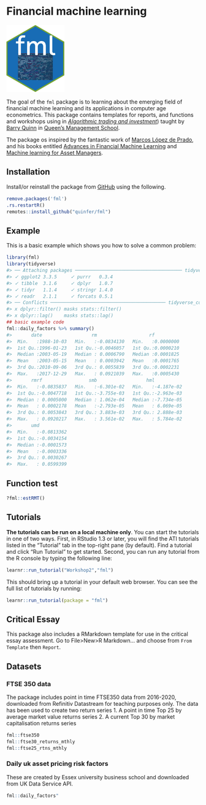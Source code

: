 
<!-- README.md is generated from README.Rmd. Please edit that file -->

# Financial machine learning

<img src="inst/figures/imgfile.png" width="30%" style="inline">

The goal of the `fml` package is to learning about the emerging field of financial
machine learning and its applications in computer age econometrics.  This package contains templates for reports, and functions and workshops
using in [*Algorithmic trading and
investment*](https://canvas.qub.ac.uk/courses/11744)) taught by [Barry
Quinn](https://quinference.com/) in [Queen’s Management School](https://pure.qub.ac.uk/en/persons/barry-quinn).

The package os inspired by the fantastic work of [Marcos López de Prado](https://quantresearch.org), and his books entitled [Advances in Financial Machine Learning](https://www.wiley.com/en-gb/Advances+in+Financial+Machine+Learning-p-9781119482086) and [Machine learning for Asset Managers](https://www.cambridge.org/core/elements/abs/machine-learning-for-asset-managers/6D9211305EA2E425D33A9F38D0AE3545#). 

## Installation

Install/or reinstall the package from [GitHub](https://github.com/)
using the following.


``` r
remove.packages('fml')
.rs.restartR()
remotes::install_github("quinfer/fml")
```

## Example

This is a basic example which shows you how to solve a common problem:

``` r
library(fml)
library(tidyverse)
#> ── Attaching packages ─────────────────────────────────────── tidyverse 1.3.1 ──
#> ✓ ggplot2 3.3.5     ✓ purrr   0.3.4
#> ✓ tibble  3.1.6     ✓ dplyr   1.0.7
#> ✓ tidyr   1.1.4     ✓ stringr 1.4.0
#> ✓ readr   2.1.1     ✓ forcats 0.5.1
#> ── Conflicts ────────────────────────────────────────── tidyverse_conflicts() ──
#> x dplyr::filter() masks stats::filter()
#> x dplyr::lag()    masks stats::lag()
## basic example code
fml::daily_factors %>% summary()
#>       date                  rm                   rf           
#>  Min.   :1988-10-03   Min.   :-0.0834130   Min.   :0.0000000  
#>  1st Qu.:1996-01-23   1st Qu.:-0.0046057   1st Qu.:0.0000210  
#>  Median :2003-05-19   Median : 0.0006790   Median :0.0001825  
#>  Mean   :2003-05-15   Mean   : 0.0003942   Mean   :0.0001765  
#>  3rd Qu.:2010-09-06   3rd Qu.: 0.0055839   3rd Qu.:0.0002231  
#>  Max.   :2017-12-29   Max.   : 0.0921039   Max.   :0.0005430  
#>       rmrf                 smb                  hml            
#>  Min.   :-0.0835837   Min.   :-6.301e-02   Min.   :-4.187e-02  
#>  1st Qu.:-0.0047718   1st Qu.:-3.755e-03   1st Qu.:-2.963e-03  
#>  Median : 0.0005000   Median : 1.062e-04   Median :-7.734e-05  
#>  Mean   : 0.0002178   Mean   :-2.793e-05   Mean   : 6.069e-05  
#>  3rd Qu.: 0.0053843   3rd Qu.: 3.883e-03   3rd Qu.: 2.888e-03  
#>  Max.   : 0.0920217   Max.   : 3.561e-02   Max.   : 5.784e-02  
#>       umd            
#>  Min.   :-0.0813362  
#>  1st Qu.:-0.0034154  
#>  Median :-0.0001573  
#>  Mean   :-0.0003336  
#>  3rd Qu.: 0.0030267  
#>  Max.   : 0.0599399
```

## Function test

``` r
?fml::estRMT()
```

## Tutorials

**The tutorials can be run on a local machine only**. You can start the
tutorials in one of two ways. First, in RStudio 1.3 or later, you will
find the ATI tutorials listed in the “Tutorial” tab in the top-right
pane (by default). Find a tutorial and click “Run Tutorial” to get
started. Second, you can run any tutorial from the R console by typing
the following line:

``` r
learnr::run_tutorial("Workshop2","fml")
```

This should bring up a tutorial in your default web browser. You can see
the full list of tutorials by running:

``` r
learnr::run_tutorial(package = "fml")
```

## Critical Essay

This package also includes a RMarkdown template for use in the critical
essay assessment. Go to File>New>R Markdown… and choose from
`From Template` then `Report`.

## Datasets

### FTSE 350 data

The package includes point in time FTSE350 data from 2016-2020,
downloaded from Refinitiv Datastream for teaching purposes only. The
data has been used to create two return series 1. A point in time Top 25
by average market value returns series 2. A current Top 30 by market
capitalisation returns series

``` r
fml::ftse350
fml::ftse30_returns_mthly
fml::ftse25_rtns_mthly
```

### Daily uk asset pricing risk factors

These are created by Essex university business school and downloaded
from UK Data Service API.

``` r
fml::daily_factors"
```
